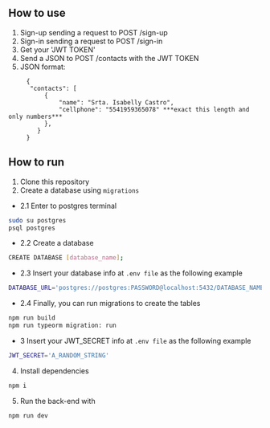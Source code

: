 ## How to use

1. Sign-up sending a request to POST /sign-up
2. Sign-in sending a request to POST /sign-in
3. Get your 'JWT TOKEN'
4. Send a JSON to POST /contacts with the JWT TOKEN
5. JSON format: 
```bash{
     {
      "contacts": [
          {
              "name": "Srta. Isabelly Castro",
              "cellphone": "5541959365078" ***exact this length and only numbers***
          },
        }
     }
```

## How to run
1. Clone this repository
2. Create a database using ``migrations`` 
- 2.1 Enter to postgres terminal
```bash
sudo su postgres
psql postgres
```
- 2.2 Create a database
```bash
CREATE DATABASE [database_name];
```
- 2.3 Insert your database info at ``.env file`` as the following example
```bash
DATABASE_URL='postgres://postgres:PASSWORD@localhost:5432/DATABASE_NAME'
```
- 2.4 Finally, you can run migrations to create the tables
```bash
npm run build
npm run typeorm migration: run
```
- 3 Insert your JWT_SECRET info at ``.env file`` as the following example
```bash
JWT_SECRET='A_RANDOM_STRING'
```

4. Install dependencies
```bash
npm i
```
5. Run the back-end with
```bash
npm run dev
```
